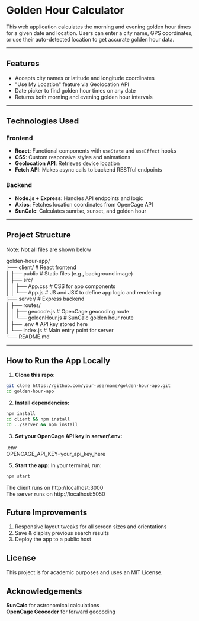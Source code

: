 # Golden Hour Calculator

This web application calculates the morning and evening golden hour times for a given date and location. Users can enter a city name, GPS coordinates, or use their auto-detected location to get accurate golden hour data.

---

## Features

- Accepts city names or latitude and longitude coordinates
- "Use My Location" feature via Geolocation API
- Date picker to find golden hour times on any date
- Returns both morning and evening golden hour intervals

---

## Technologies Used

### Frontend
- **React**: Functional components with `useState` and `useEffect` hooks
- **CSS**: Custom responsive styles and animations
- **Geolocation API**: Retrieves device location
- **Fetch API**: Makes async calls to backend RESTful endpoints

### Backend
- **Node.js + Express**: Handles API endpoints and logic
- **Axios**: Fetches location coordinates from OpenCage API
- **SunCalc**: Calculates sunrise, sunset, and golden hour

---

## Project Structure
Note: Not all files are shown below

golden-hour-app/  
├── client/ # React frontend  
│ ├── public # Static files (e.g., background image)  
│ ├── src/  
│ │ ├── App.css # CSS for app components  
│ │ └── App.js # JS and JSX to define app logic and rendering  
├── server/ # Express backend   
│ ├── routes/   
│ │ ├── geocode.js # OpenCage geocoding route   
│ │ └── goldenHour.js # SunCalc golden hour route  
│ ├── .env # API key stored here   
│ └── index.js # Main entry point for server  
└── README.md

---

## How to Run the App Locally

1. **Clone this repo:**
```bash
git clone https://github.com/your-username/golden-hour-app.git
cd golden-hour-app
```

2. **Install dependencies:**
```bash
npm install
cd client && npm install
cd ../server && npm install
```

3. **Set your OpenCage API key in server/.env:**  

.env  
OPENCAGE_API_KEY=your_api_key_here

5. **Start the app:**
In your terminal, run:
```bash
npm start
```

The client runs on http://localhost:3000  
The server runs on http://localhost:5050

## Future Improvements
1. Responsive layout tweaks for all screen sizes and orientations
2. Save & display previous search results
3. Deploy the app to a public host

## License
This project is for academic purposes and uses an MIT License.

## Acknowledgements
**SunCalc** for astronomical calculations  
**OpenCage Geocoder** for forward geocoding
